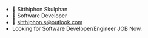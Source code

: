 - 👋 Sitthiphon Skulphan
- 👀 Software Developer
- 📧 sitthiphon.s@outlook.com
- Looking for Software Developer/Engineer JOB Now.
<!---
micro927/micro927 is a ✨ special ✨ repository because its `README.md` (this file) appears on your GitHub profile.
You can click the Preview link to take a look at your changes.
--->
